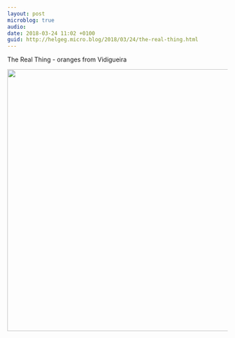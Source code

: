```yaml
---
layout: post
microblog: true
audio: 
date: 2018-03-24 11:02 +0100
guid: http://helgeg.micro.blog/2018/03/24/the-real-thing.html
---
```

The Real Thing - oranges from Vidigueira

<img src="http://microblog.helgegudmundsen.com/uploads/2018/f1e016893e.jpg" width="600" height="600" />
